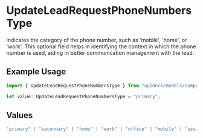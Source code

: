 # UpdateLeadRequestPhoneNumbersType

Indicates the category of the phone number, such as 'mobile', 'home', or 'work'. This optional field helps in identifying the context in which the phone number is used, aiding in better communication management with the lead.

## Example Usage

```typescript
import { UpdateLeadRequestPhoneNumbersType } from "apideck/models/components";

let value: UpdateLeadRequestPhoneNumbersType = "primary";
```

## Values

```typescript
"primary" | "secondary" | "home" | "work" | "office" | "mobile" | "assistant" | "fax" | "direct-dial-in" | "personal" | "other"
```